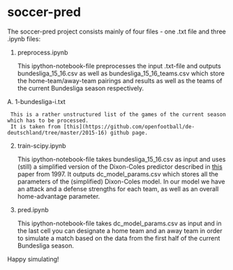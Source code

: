 soccer-pred
===========

The soccer-pred project consists mainly of four files - one .txt file and three .ipynb files:

1. preprocess.ipynb

   This ipython-notebook-file preprocesses the input .txt-file and outputs bundesliga_15_16.csv
   as well as bundesliga_15_16_teams.csv which store the home-team/away-team pairings and results
   as well as the teams of the current Bundesliga season respectively.

  A. 1-bundesliga-i.txt

     This is a rather unstructured list of the games of the current season which has to be processed.
     It is taken from [this](https://github.com/openfootball/de-deutschland/tree/master/2015-16) github page.

2. train-scipy.ipynb

   This ipython-notebook-file takes bundesliga_15_16.csv as input and uses (still) a simplified version of
   the Dixon-Coles predictor described in [this](http://www.math.ku.dk/~rolf/teaching/thesis/DixonColes.pdf) paper from 1997.
   It outputs dc_model_params.csv which stores all the parameters of the (simplified) Dixon-Coles model.
   In our model we have an attack and a defense strengths for each team, as well as an overall home-advantage parameter.

3. pred.ipynb

   This ipython-notebook-file takes dc_model_params.csv as input and in the last cell you can designate a home team and
   an away team in order to simulate a match based on the data from the first half of the current Bundesliga season.

Happy simulating!

